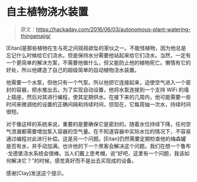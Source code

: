 # 自主植物浇水装置

> 原文：<https://hackaday.com/2016/06/03/autonomous-plant-watering-thingamajig/>

[Eitan]是那些植物在生与死之间摇摇欲坠的家伙之一。不能怪植物，因为他总是忘记什么时候给它们浇水。但是保持水分需要他站起来给它们浇水。当然，一定有一个更简单的解决方案，不需要他做什么，但又能防止他的植物死亡。懒惰有它的好处，所以他建造了自己的超级简单的自动植物浇水装置。

他需要一个水泵，但他只有一个气泵。所以他把它连接起来，迫使空气进入一个密封的容器，把水推出去。为了实现自动设置，他将水泵连接到一个支持 WiFi 的墙上插座，然后对其进行编程，使其定期供水。在接下来的几周内，他可能需要一些时间来微调他的设置的正确间隔和持续时间，但现在，它每周抽一次水，持续时间很短。

对于像这样的系统来说，重要的是要确保它是密封的。随着水位持续下降，任何空气泄漏都需要增加泵入容器的空气量。在不知道容器中实际水位的情况下，不容易通过编程对此进行补偿。这是另一个问题。[Eitan]仍然需要定期检查他的梅森罐是否有水，并手动加满。也许他的下一个黑客会解决这个问题。我们在想一个鲁布·戈德堡浇水系统会很棒。当人们戴上思考帽，说“好吧，这里有一个问题，我该如何解决它？”的时候，感觉真好而不是出去买现成的设备。

感谢[Clay]发送这个提示。